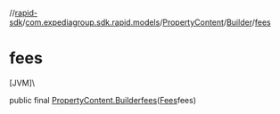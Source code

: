 //[rapid-sdk](../../../../index.md)/[com.expediagroup.sdk.rapid.models](../../index.md)/[PropertyContent](../index.md)/[Builder](index.md)/[fees](fees.md)

# fees

[JVM]\

public final [PropertyContent.Builder](index.md)[fees](fees.md)([Fees](../../-fees/index.md)fees)

